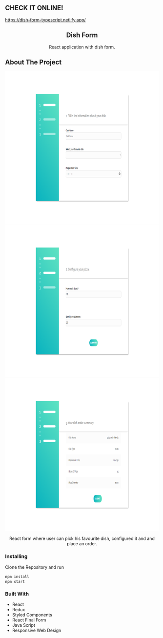 ## CHECK IT ONLINE!

https://dish-form-typescript.netlify.app/

<p align="center">

  <h2 align="center">Dish Form</h2>

  <p align="center">
   React application with dish form.
    <br />
  </p>
</p>

## About The Project

<img src="./readme_images/1.png" alt="1" width="1000" height="500">
<br>
<img src="./readme_images/2.png" alt="2" width="1000" height="500">
<br>
<img src="./readme_images/3.png" alt="3" width="1000" height="500">
<br>

<p align="center">
React form where user can pick his favourite dish, configured it and and place an order.
</p>

### Installing

Clone the Repository and run

```
npm install
npm start
```

### Built With

-  React
-  Redux
-  Styled Components
-  React Final Form
-  Java Script
-  Responsive Web Design
